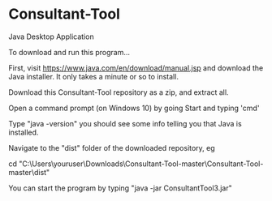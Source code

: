# Consultant-Tool
Java Desktop Application

To download and run this program...

First, visit https://www.java.com/en/download/manual.jsp and download the Java installer. It only takes a minute or so to install.

Download this Consultant-Tool repository as a zip, and extract all.

Open a command prompt (on Windows 10) by going Start and typing 'cmd'

Type "java -version" you should see some info telling you that Java is installed.

Navigate to the "dist" folder of the downloaded repository, eg

cd "C:\Users\youruser\Downloads\Consultant-Tool-master\Consultant-Tool-master\dist"

You can start the program by typing "java -jar ConsultantTool3.jar"

